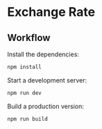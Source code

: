 # Exchange Rate

## Workflow

Install the dependencies:

```sh
npm install
```

Start a development server:

```sh
npm run dev
```

Build a production version:

```sh
npm run build
```
